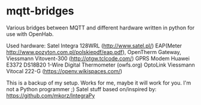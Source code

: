 # mqtt-bridges
Various bridges between MQTT and different hardware written in python for use with OpenHab.

Used hardware:
Satel Integra 128WRL (http://www.satel.pl/)
EAP(Meter http://www.pozyton.com.pl/polskiepdf/eap.pdf),
OpenTherm Gateway, Viessmann Vitovent-300 (http://otgw.tclcode.com/)
GPRS Modem Huawei E3372
DS18B20 1-Wire Digital Thermometer (owfs.org)
OptoLink Viessmann Vitocal 222-G (https://openv.wikispaces.com/)

This is a backup of my setup. Works for me, maybe it will work for you. I'm not a Python programmer ;)
Satel stuff based on/inspired by: https://github.com/mkorz/IntegraPy
